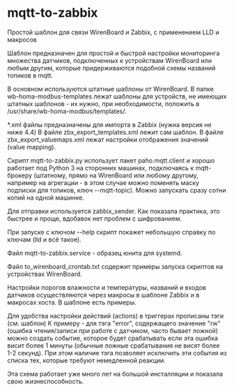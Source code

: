 # mqtt-to-zabbix
Простой шаблон для связи WirenBoard и Zabbix, с применением LLD и макросов

Шаблон предназначен для простой и быстрой настройки мониторинга множества датчиков, подключенных к устройствам WirenBoard или любым другим, которые придерживаются подобной схемы названий топиков в mqtt.

В основном используются штатные шаблоны от WirenBoard. В папке wb-homa-modbus-templates лежат шаблоны для устройств, не имеющих штатных шаблонов - их нужно, при необходимости, положить в /usr/share/wb-homa-modbus/templates/.

*.xml файлы предназначены для импорта в Zabbix (нужна версия не ниже 4.4)
В файле zbx_export_templates.xml лежит сам шаблон.
В файле zbx_export_valuemaps.xml лежат настройки отображения значений (value mapping).

Скрипт mqtt-to-zabbix.py использует пакет paho.mqtt.client и хорошо работает под Python 3 на сторонних машинах, подключаясь к mqtt-брокеру (штатному, прямо на WirenBoard или любому другому, например на агрегации - в этом случае можно поменять маску подписки для топиков, ключ --mqtt-topic). Можно запускать сразу сотни копий на одной машинке.

Для отправки используется zabbix_sender. Как показала практика, это быстрее и проще, вдобавок нет проблем с шифрованием.

При запуске с ключом --help скрипт покажет небольшую справку по ключам (lld и всё такое).

Файл mqtt-to-zabbix.service - образец юнита для systemd.

Файл to_wirenboard_crontab.txt содержит примеры запуска скриптов на устройствах WirenBoard.

Настройки порогов влажности и температуры, названий и входов датчиков осуществляются через макросы в шаблоне Zabbix и в макросах хоста. В шаблоне есть примеры.

Для удобства настройки действий (actions) в триггерах прописаны тэги (см. шаблон)
К примеру - для тэга "error", содержащего значение "rw" (ошибка чтения/записи при работе с датчиком, часто бывает ложной) можно создать событие, которое будет срабатывать если эта ошибка висит более 1 минуты (обычные ложные срабатывания не висят более 1-2 секунд). При этом наличие тэга позволяет исключить эти события из списка тех, которые требуют немедленной реакции.

Эта схема работает уже много лет на большой инсталляции и показала свою жизнеспособность.

